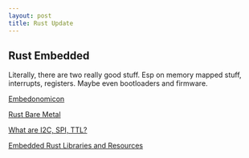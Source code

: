 ```yaml
---
layout: post
title: Rust Update
---
```


## Rust Embedded

Literally, there are two really good stuff. Esp on memory mapped stuff, interrupts, registers. Maybe even bootloaders and firmware.

[Embedonomicon](https://docs.rust-embedded.org/embedonomicon/)

[Rust Bare Metal](https://docs.rust-embedded.org/book/intro/index.html)

[What are I2C, SPI, TTL?](https://electronics.stackexchange.com/questions/37814/usart-uart-rs232-usb-spi-i2c-ttl-etc-what-are-all-of-these-and-how-do-th)

[Embedded Rust Libraries and Resources](https://github.com/rust-embedded/awesome-embedded-rust)
